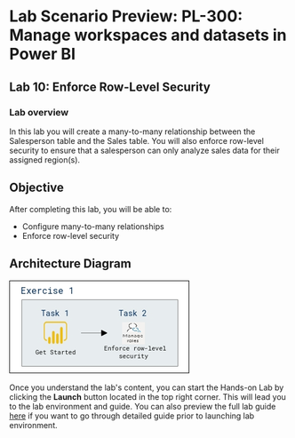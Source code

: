 # Lab Scenario Preview: PL-300: Manage workspaces and datasets in Power BI

## Lab 10: Enforce Row-Level Security

### Lab overview

In this lab you will create a many-to-many relationship between the Salesperson table and the Sales table. You will also enforce row-level security to ensure that a salesperson can only analyze sales data for their assigned region(s).

## Objective
  
After completing this lab, you will be able to:

- Configure many-to-many relationships
- Enforce row-level security

## Architecture Diagram

 ![](media/Mod10-PL300.png)

Once you understand the lab's content, you can start the Hands-on Lab by clicking the **Launch** button located in the top right corner. This will lead you to the lab environment and guide. You can also preview the full lab guide [here](https://experience.cloudlabs.ai/#/labguidepreview/5d3985f8-fc93-41e5-827f-b7836e637a4f) if you want to go through detailed guide prior to launching lab environment.
